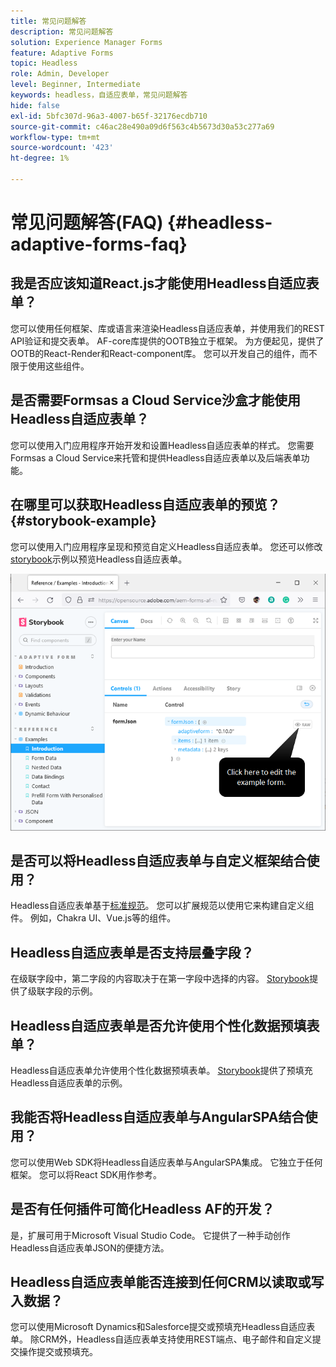 ```yaml
---
title: 常见问题解答
description: 常见问题解答
solution: Experience Manager Forms
feature: Adaptive Forms
topic: Headless
role: Admin, Developer
level: Beginner, Intermediate
keywords: headless，自适应表单，常见问题解答
hide: false
exl-id: 5bfc307d-96a3-4007-b65f-32176ecdb710
source-git-commit: c46ac28e490a09d6f563c4b5673d30a53c277a69
workflow-type: tm+mt
source-wordcount: '423'
ht-degree: 1%

---
```


# 常见问题解答(FAQ) {#headless-adaptive-forms-faq}

## 我是否应该知道React.js才能使用Headless自适应表单？

您可以使用任何框架、库或语言来渲染Headless自适应表单，并使用我们的REST API验证和提交表单。 AF-core库提供的OOTB独立于框架。 为方便起见，提供了OOTB的React-Render和React-component库。 您可以开发自己的组件，而不限于使用这些组件。

<!-- 
## Did Adobe release a new AEM Archetype for Headless adaptive forms?

You can use Archetype 37 with flag `includeFormsheadless` or later flag to create an AEM project with Headless adaptive forms functionality. 

-->

## 是否需要Formsas a Cloud Service沙盒才能使用Headless自适应表单？

您可以使用入门应用程序开始开发和设置Headless自适应表单的样式。 您需要Formsas a Cloud Service来托管和提供Headless自适应表单以及后端表单功能。

<!-- ## Do I need an archetype project to develop Headless adaptive forms?

You can use the starter app to start developing and styling your Headless adaptive forms. Later on, you can use the 
archetype project to deploy the finished Headless adaptive forms and corresponding custom code, created using starter app, to Forms as a Cloud Service environment. The Forms as a Cloud Service environment helps you test and productionize the forms. -->

## 在哪里可以获取Headless自适应表单的预览？ {#storybook-example}

您可以使用入门应用程序呈现和预览自定义Headless自适应表单。 您还可以修改[storybook](https://opensource.adobe.com/aem-forms-af-runtime/storybook/?path=/story/reference-examples--introduction)示例以预览Headless自适应表单。

![](/help/assets/storybook-example.png)

## 是否可以将Headless自适应表单与自定义框架结合使用？

Headless自适应表单基于[标准规范](/help/assets/headless-adaptive-forms-specification.pdf)。 您可以扩展规范以使用它来构建自定义组件。 例如，Chakra UI、Vue.js等的组件。

## Headless自适应表单是否支持层叠字段？

在级联字段中，第二字段的内容取决于在第一字段中选择的内容。 [Storybook](https://opensource.adobe.com/aem-forms-af-runtime/storybook/?path=/story/adaptive-form-dynamic-behaviour--options&amp;args=formJson.items[0].fieldType：drop-down；formJson.items[0].minimum：！未定义；formJson.items[0].maximum：！未定义；formJson.items[0].label.value：Choose+number+of+options；formJson.items[0].enum[0]：1；formJson.items[0].enum[1]：2；formJson.items[0].enum[2]：3；formJson.items[1].fieldType：down)提供了级联字段的示例。

## Headless自适应表单是否允许使用个性化数据预填表单？

Headless自适应表单允许使用个性化数据预填表单。 [Storybook](https://opensource.adobe.com/aem-forms-af-runtime/storybook/?path=/story/reference-examples--prefill-form-with-personalised-data)提供了预填充Headless自适应表单的示例。

<!-- >
## Can I use existing Adaptive Forms editor to create a Headless adaptive form?

At this moment, you use the Adaptive Form Editor to specify the JSON structure and set submit action for the forms. Support for drag-and-drop components, applying rules using editor, and more editor-related options would be available later in the beta phase. Keep a watch on release notes.  -->

## 我能否将Headless自适应表单与AngularSPA结合使用？

您可以使用Web SDK将Headless自适应表单与AngularSPA集成。 它独立于任何框架。 您可以将React SDK用作参考。

<!-- ## Should the `-r prerelease` switch be used every time to start the AEM SDK instance or only for the first time?

During the limited release program, use the `-r prerelease` switch every time you start the AEM SDK instance. 

## What is AEM Forms add-on (.far file) and how to install it?

Adobe Experience Manager Forms as a Cloud Service feature archive provides tools to create Headless adaptive forms on the local development environment. To install the feature archive, see [Setup development environment](setup-development-environment.md).

<!-- 
## Where do one get the license.properties file from?

You do not require a license.properties file to run AEM Cloud Service SDK. 

-->

## 是否有任何插件可简化Headless AF的开发？

是，扩展可用于Microsoft Visual Studio Code。 它提供了一种手动创作Headless自适应表单JSON的便捷方法。

## Headless自适应表单能否连接到任何CRM以读取或写入数据？

您可以使用Microsoft Dynamics和Salesforce提交或预填充Headless自适应表单。 除CRM外，Headless自适应表单支持使用REST端点、电子邮件和自定义提交操作提交或预填充。
